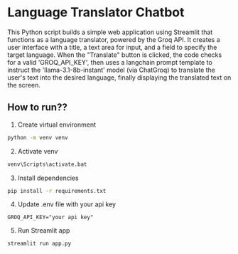 # Language Translator Chatbot

This Python script builds a simple web application using Streamlit that functions as a language translator, powered by the Groq API. It creates a user interface with a title, a text area for input, and a field to specify the target language. When the "Translate" button is clicked, the code checks for a valid 'GROQ_API_KEY', then uses a langchain prompt template to instruct the 'llama-3.1-8b-instant' model (via ChatGroq) to translate the user's text into the desired language, finally displaying the translated text on the screen.

## How to run??

1. Create virtual environment

```bash
python -m venv venv
```

2. Activate venv

```bash
venv\Scripts\activate.bat
```

3. Install dependencies

```bash
pip install -r requirements.txt
```

4. Update .env file with your api key

```
GROQ_API_KEY="your api key"
```

5. Run Streamlit app

```bash
streamlit run app.py
```
